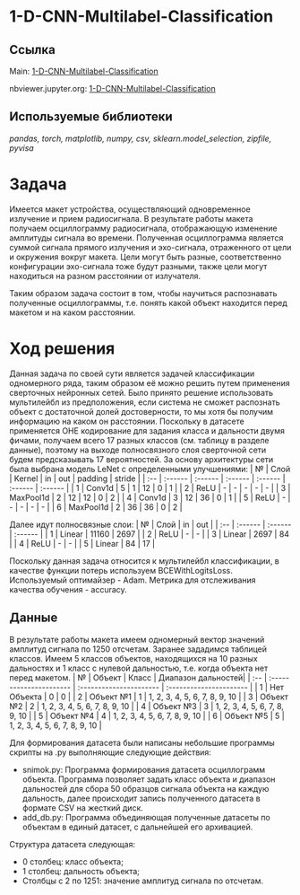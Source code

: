 # 1-D-CNN-Multilabel-Classification

## Ссылка
Main: [1-D-CNN-Multilabel-Classification](https://github.com/svvema/1-D-CNN-Multilabel-Classification/blob/main/signal_work.ipynb)

nbviewer.jupyter.org: [1-D-CNN-Multilabel-Classification](https://nbviewer.jupyter.org/github/svvema/1-D-CNN-Multilabel-Classification/blob/main/signal_work.ipynb)
## Используемые библиотеки
*pandas, torch, matplotlib, numpy, csv, sklearn.model_selection, zipfile, pyvisa*

# Задача

Имеется макет устройства, осуществляющий одновременное излучение и прием радиосигнала. 
В результате работы макета получаем осциллограмму радиосигнала, отображающую изменение амплитуды сигнала во времени.
Полученная осциллограмма является суммой сигнала прямого излучения и эхо-сигнала, отраженного от цели и окружения вокруг макета. 
Цели могут быть разные, соответственно конфигурации эхо-сигнала тоже будут разными, также цели могут находиться на разном расстоянии от излучателя.

Таким образом задача состоит в том, чтобы научиться распознавать полученные осциллограммы, т.е. понять какой объект находится перед макетом и на каком расстоянии.

# Ход решения

Данная задача по своей сути является задачей классификации одномерного ряда, таким образом её можно решить путем применения сверточных нейронных сетей.
Было принято решение использовать мультилейбл из предположения, если система не сможет распознать объект с достаточной долей достоверности, то мы хотя бы получим информацию на каком он расстоянии.
Поскольку в датасете применяется OHE кодирование для задания класса и дальности двумя фичами, получаем всего 17 разных классов (см. таблицу в разделе данные), поэтому на выходе полносвязного слоя сверточной сети будем предсказывать 17 вероятностей.
За основу архитектуры сети была выбрана модель LeNet с определенными улучшениями:
| № | Слой | Kernel | in | out | padding | stride |
| :-- | :------ | :------ | :------ | :------ | :------ | :------ |
| 1 | Conv1d | 5 | 1 | 12 | 0 | 1 |
| 2 | ReLU | - | - | - | - | - |
| 3 | MaxPool1d | 2 | 12 | 12 | 0 | 2 |
| 4 | Conv1d | 3 | 12 | 36 | 0 | 1 |
| 5 | ReLU | - | - | - | - | - |
| 6 | MaxPool1d | 2 | 36 | 36 | 0 | 2 |

Далее идут полносвязные слои:
| № | Слой | in | out |
| :-- | :------ | :------ | :------ |
| 1 | Linear | 11160 | 2697 |
| 2 | ReLU | - | - |
| 3 | Linear | 2697 | 84 |
| 4 | ReLU | - | - |
| 5 | Linear | 84 | 17 |

Поскольку данная задача относится к мультилейбл классификации, в качестве функции потерь используем BCEWithLogitsLoss.
Используемый оптимайзер - Adam.
Метрика для отслеживания качества обучения - accuracy.

## Данные

В результате работы макета имеем одномерный вектор значений амплитуд сигнала по 1250 отсчетам.
Заранее зададимся таблицей классов. Имеем 5 классов объектов, находящихся на 10 разных дальностях и 1 класс с нулевой дальностью, т.е. когда объекта нет перед макетом.
| № | Объект | Класс | Диапазон дальностей|
| :-- | :---------------------- | :---------------------- | :---------------------- |
| 1 | Нет Объекта | 0 | 0 |
| 2 | Объект №1 | 1 | 1, 2, 3, 4, 5, 6, 7, 8, 9, 10 |
| 3 | Объект №2 | 2 | 1, 2, 3, 4, 5, 6, 7, 8, 9, 10 |
| 4 | Объект №3 | 3 | 1, 2, 3, 4, 5, 6, 7, 8, 9, 10 |
| 5 | Объект №4 | 4 | 1, 2, 3, 4, 5, 6, 7, 8, 9, 10 |
| 6 | Объект №5 | 5 | 1, 2, 3, 4, 5, 6, 7, 8, 9, 10 |

Для формирования датасета были написаны небольшие программы скрипты на .py выполняющие следующие действия:
- snimok.py: 
Программа формирования датасета осциллограмм объекта. Программа позволяет задать класс объекта и диапазон дальностей для сбора 50 образцов сигнала объекта на каждую дальность, далее происходит запись полученного датасета в формате CSV на жесткий диск.
- add_db.py: 
Программа объединяющая полученные датасеты по объектам в единый датасет, с дальнейшей его архивацией.

Структура датасета следующая:
- 0 столбец: класс объекта;
- 1 столбец:  дальность объекта;
- Столбцы с 2 по 1251:  значение амплитуд сигнала по отсчетам.


